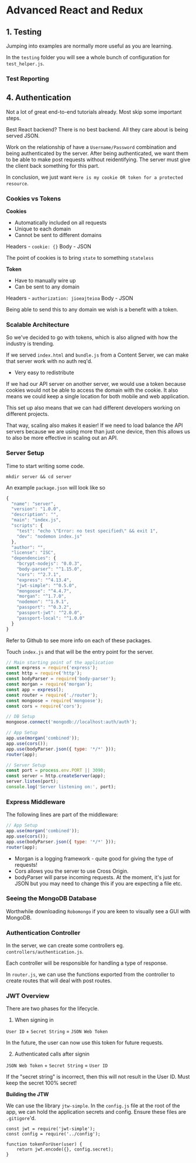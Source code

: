 # Advanced React and Redux

## 1. Testing

Jumping into examples are normally more useful as you are learning.

In the `testing` folder you will see a whole bunch of configuration for `test_helper.js`.

### Test Reporting

## 4. Authentication

Not a lot of great end-to-end tutorials already. Most skip some important steps.

Best React backend? There is no best backend. All they care about is being served JSON.

Work on the relationship of have a `Username/Password` combination and being authenticated by the server. After being authenticated, we want them to be able to make post requests without reidentifying. The server must give the client back something for this part.

In conclusion, we just want `Here is my cookie OR token for a protected resource`.

### Cookies vs Tokens

**Cookies**

- Automatically included on all requests 
- Unique to each domain 
- Cannot be sent to different domains 

Headers - `cookie: {}`
Body - JSON 

The point of cookies is to bring `state` to something `stateless`

**Token**

- Have to manually wire up
- Can be sent to any domain 

Headers - `authorization: jioeajteioa`
Body - JSON

Being able to send this to any domain we wish is a benefit with a token.

### Scalable Architecture 

So we've decided to go with tokens, which is also aligned with how the industry is trending.

If we served `index.html` and `bundle.js` from a Content Server, we can make that server work with no auth req'd.
- Very easy to redistribute 

If we had our API server on another server, we would use a token because cookies would not be able to access the domain with the cookie. It also means we could keep a single location for both mobile and web application.

This set up also means that we can had different developers working on different projects.

That way, scaling also makes it easier! If we need to load balance the API servers because we are using more than just one device, then this allows us to also be more effective in scaling out an API.

### Server Setup

Time to start writing some code.

`mkdir server && cd server`

An example `package.json` will look like so 

```javascript
{
  "name": "server",
  "version": "1.0.0",
  "description": "",
  "main": "index.js",
  "scripts": {
    "test": "echo \"Error: no test specified\" && exit 1",
    "dev": "nodemon index.js"
  },
  "author": "",
  "license": "ISC",
  "dependencies": {
    "bcrypt-nodejs": "0.0.3",
    "body-parser": "^1.15.0",
    "cors": "^2.7.1",
    "express": "^4.13.4",
    "jwt-simple": "^0.5.0",
    "mongoose": "^4.4.7",
    "morgan": "^1.7.0",
    "nodemon": "^1.9.1",
    "passport": "^0.3.2",
    "passport-jwt": "^2.0.0",
    "passport-local": "^1.0.0"
  }
}
```

Refer to Github to see more info on each of these packages.

Touch `index.js` and that will be the entry point for the server.

```javascript
// Main starting point of the application
const express = require('express');
const http = require('http');
const bodyParser = require('body-parser');
const morgan = require('morgan');
const app = express();
const router = require('./router');
const mongoose = require('mongoose');
const cors = require('cors');

// DB Setup
mongoose.connect('mongodb://localhost:auth/auth');

// App Setup
app.use(morgan('combined'));
app.use(cors());
app.use(bodyParser.json({ type: '*/*' }));
router(app);

// Server Setup
const port = process.env.PORT || 3090;
const server = http.createServer(app);
server.listen(port);
console.log('Server listening on:', port);
```

### Express Middleware

The following lines are part of the middleware:

```javascript
// App Setup
app.use(morgan('combined'));
app.use(cors());
app.use(bodyParser.json({ type: '*/*' }));
router(app);
```

- Morgan is a logging framework - quite good for giving the type of requests!
- Cors allows you the server to use Cross Origin.
- bodyParser will parse incoming requests. At the moment, it's just for JSON but you may need to change this if you are expecting a file etc.

### Seeing the MongoDB Database 

Worthwhile downloading `Robomongo` if you are keen to visually see a GUI with MongoDB.

### Authentication Controller

In the server, we can create some controllers eg. `controllers/authentication.js`.

Each controller will be responsible for handling a type of response.

In `router.js`, we can use the functions exported from the controller to create routes that will deal with post routes.

### JWT Overview

There are two phases for the lifecycle.

1. When signing in 

`User ID` + `Secret String` = `JSON Web Token`

In the future, the user can now use this token for future requests.

2. Authenticated calls after signin 

`JSON Web Token` + `Secret String` = `User ID`

If the "secret string" is incorrect, then this will not result in the User ID. Must keep the secret 100% secret!

**Building the JTW**

We can use the library `jtw-simple`. In the `config.js` file at the root of the app, we can hold the application secrets and config. Ensure these files are `.gitigore`'d.

```
const jwt = require('jwt-simple');
const config = require('../config');

function tokenForUser(user) {
	return jwt.encode({}, config.secret);
}
```